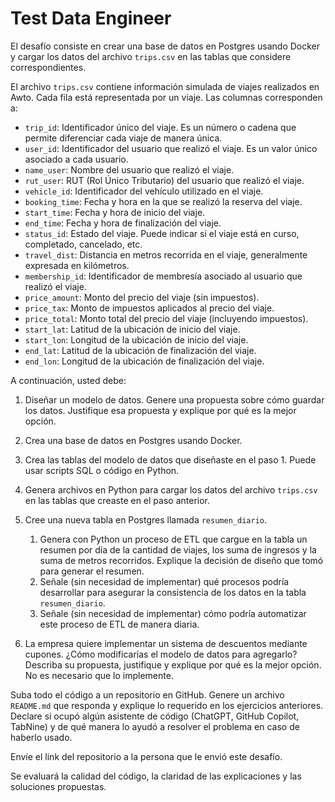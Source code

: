 # Test Data Engineer

El desafío consiste en crear una base de datos en Postgres usando Docker y cargar los datos del archivo `trips.csv` en las tablas que considere correspondientes.

El archivo `trips.csv` contiene información simulada de viajes realizados en Awto. Cada fila está representada por un viaje. Las columnas corresponden a:

- `trip_id`: Identificador único del viaje. Es un número o cadena que permite diferenciar cada viaje de manera única.
- `user_id`: Identificador del usuario que realizó el viaje. Es un valor único asociado a cada usuario.
- `name_user`: Nombre del usuario que realizó el viaje.
- `rut_user`: RUT (Rol Único Tributario) del usuario que realizó el viaje.
- `vehicle_id`: Identificador del vehículo utilizado en el viaje.
- `booking_time`: Fecha y hora en la que se realizó la reserva del viaje.
- `start_time`: Fecha y hora de inicio del viaje.
- `end_time`: Fecha y hora de finalización del viaje.
- `status_id`: Estado del viaje. Puede indicar si el viaje está en curso, completado, cancelado, etc.
- `travel_dist`: Distancia en metros recorrida en el viaje, generalmente expresada en kilómetros.
- `membership_id`: Identificador de membresía asociado al usuario que realizó el viaje.
- `price_amount`: Monto del precio del viaje (sin impuestos).
- `price_tax`: Monto de impuestos aplicados al precio del viaje.
- `price_total`: Monto total del precio del viaje (incluyendo impuestos).
- `start_lat`: Latitud de la ubicación de inicio del viaje.
- `start_lon`: Longitud de la ubicación de inicio del viaje.
- `end_lat`: Latitud de la ubicación de finalización del viaje.
- `end_lon`: Longitud de la ubicación de finalización del viaje.

A continuación, usted debe:

1. Diseñar un modelo de datos. Genere una propuesta sobre cómo guardar los datos. Justifique esa propuesta y explique por qué es la mejor opción.

2. Crea una base de datos en Postgres usando Docker.

3. Crea las tablas del modelo de datos que diseñaste en el paso 1. Puede usar scripts SQL o código en Python.

4. Genera archivos en Python para cargar los datos del archivo `trips.csv` en las tablas que creaste en el paso anterior.

5. Cree una nueva tabla en Postgres llamada `resumen_diario`.

   1. Genera con Python un proceso de ETL que cargue en la tabla un resumen por día de la cantidad de viajes, los suma de ingresos y la suma de metros recorridos. Explique la decisión de diseño que tomó para generar el resumen.
   2. Señale (sin necesidad de implementar) qué procesos podría desarrollar para asegurar la consistencia de los datos en la tabla `resumen_diario`.
   3. Señale (sin necesidad de implementar) cómo podría automatizar este proceso de ETL de manera diaria.

6. La empresa quiere implementar un sistema de descuentos mediante cupones. ¿Cómo modificarías el modelo de datos para agregarlo? Describa su propuesta, justifique y explique por qué es la mejor opción. No es necesario que lo implemente.

Suba todo el código a un repositorio en GitHub. Genere un archivo `README.md` que responda y explique lo requerido en los ejercicios anteriores. Declare si ocupó algún asistente de código (ChatGPT, GitHub Copilot, TabNine) y de qué manera lo ayudó a resolver el problema en caso de haberlo usado.

Envíe el link del repositorio a la persona que le envió este desafío.

Se evaluará la calidad del código, la claridad de las explicaciones y las soluciones propuestas.